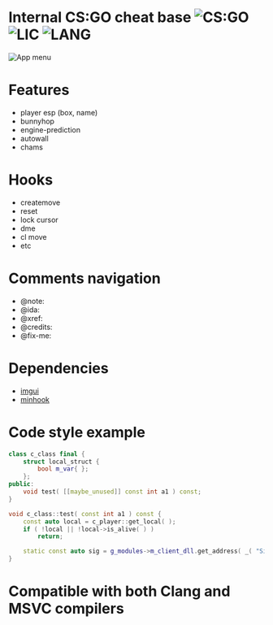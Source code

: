 # Internal CS:GO cheat base ![CS:GO](https://img.shields.io/badge/game-CS%3AGO-orange?style=flat) ![LIC](https://img.shields.io/github/license/W1lliam1337/digital-sdk) ![LANG](https://img.shields.io/badge/language-C%2B%2B-brightgreen?style=flat )
![App menu](https://i.imgur.com/uWYWscE.png)

# Features
- player esp (box, name)
- bunnyhop
- engine-prediction
- autowall
- chams

# Hooks
- createmove
- reset
- lock cursor
- dme
- cl move
- etc

# Comments navigation
- @note:
- @ida:
- @xref:
- @credits:
- @fix-me:

# Dependencies
 - [imgui](https://github.com/ocornut/imgui)
 - [minhook](https://github.com/TsudaKageyu/minhook)

# Code style example
```c++
class c_class final {
    struct local_struct {
        bool m_var{ };    
    };
public:
    void test( [[maybe_unused]] const int a1 ) const;
}

void c_class::test( const int a1 ) const {
    const auto local = c_player::get_local( );
    if ( !local || !local->is_alive( ) )
        return;

    static const auto sig = g_modules->m_client_dll.get_address( _( "SigName" ) ).offset( 0x1 ).as< fn_t >( );
}
```

# Compatible with both Clang and MSVC compilers #
